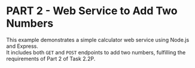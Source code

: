 # PART 2 - Web Service to Add Two Numbers

This example demonstrates a simple calculator web service using Node.js and Express.  
It includes both `GET` and `POST` endpoints to add two numbers, fulfilling the requirements of Part 2 of Task 2.2P.
